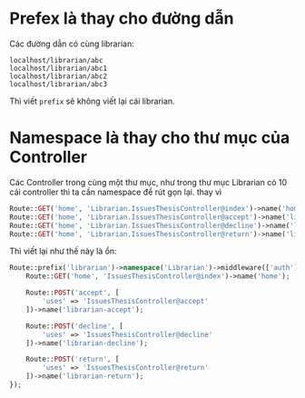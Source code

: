 # Prefex là thay cho đường dẫn

Các đường dẫn có cùng librarian:
```
localhost/librarian/abc
localhost/librarian/abc1
localhost/librarian/abc2
localhost/librarian/abc3
```
Thì viết `prefix` sẽ không viết lại cái librarian.

# Namespace là thay cho thư mục của Controller

Các Controller trong cùng một thư mục, như trong thư mục Librarian có 10 cái controller thì ta cần namespace để rút gọn lại.
thay vì
```php
Route::GET('home', 'Librarian.IssuesThesisController@index')->name('home');
Route::GET('home', 'Librarian.IssuesThesisController@accept')->name('librarian-accept');
Route::GET('home', 'Librarian.IssuesThesisController@decline')->name('librarian-decline');
Route::GET('home', 'Librarian.IssuesThesisController@return')->name('librarian-return');
```
Thì viết lại như thế này là ổn:

```php
Route::prefix('librarian')->namespace('Librarian')->middleware(['auth'])->group(function () {
    Route::GET('home', 'IssuesThesisController@index')->name('home');

    Route::POST('accept', [
        'uses' => 'IssuesThesisController@accept'
    ])->name('librarian-accept');

    Route::POST('decline', [
        'uses' => 'IssuesThesisController@decline'
    ])->name('librarian-decline');

    Route::POST('return', [
        'uses' => 'IssuesThesisController@return'
    ])->name('librarian-return');
});
```
